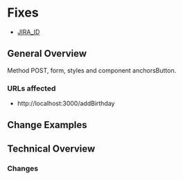 # Fixes

- [JIRA_ID](https://humandecode.atlassian.net/jira/software/c/projects/BDA/boards/25?modal=detail&selectedIssue=BDA-9)

## General Overview
Method POST, form, styles and component anchorsButton. 

### URLs affected

- http://localhost:3000/addBirthday


## Change Examples


## Technical Overview


### Changes


